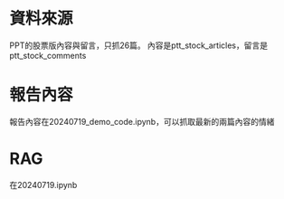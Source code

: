 # 資料來源
PPT的股票版內容與留言，只抓26篇。
內容是ptt_stock_articles，留言是ptt_stock_comments

# 報告內容
報告內容在20240719_demo_code.ipynb，可以抓取最新的兩篇內容的情緒

# RAG
在20240719.ipynb
